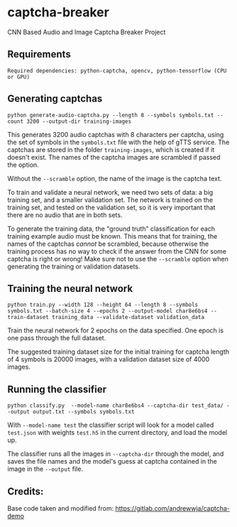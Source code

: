 # captcha-breaker
CNN Based Audio and Image Captcha Breaker Project
## Requirements

	Required dependencies: python-captcha, opencv, python-tensorflow (CPU or GPU)


## Generating captchas

```
python generate-audio-captcha.py --length 8 --symbols symbols.txt --count 3200 --output-dir training-images
```

This generates 3200 audio captchas with 8 characters per captcha, using the
set of symbols in the `symbols.txt` file with the help of gTTS service. The captchas are stored in the folder
`training-images`, which is created if it doesn't exist. The names of the captcha images
are scrambled if passed the option.

Without the `--scramble` option, the name of the image is the captcha text.

To train and validate a neural network, we need two sets of data: a big
training set, and a smaller validation set. The network is trained on the
training set, and tested on the validation set, so it is very important that
there are no audio that are in both sets.

To generate the training data, the "ground truth" classification for each
training example audio must be known. This means that for training, the names
of the captchas *cannot* be scrambled, because otherwise the training process
has no way to check if the answer from the CNN for some captcha is right or
wrong! Make sure not to use the `--scramble` option when generating the
training or validation datasets.

## Training the neural network

```
python train.py --width 128 --height 64 --length 8 --symbols symbols.txt --batch-size 4 --epochs 2 --output-model char8e6bs4 --train-dataset training_data --validate-dataset validation_data
```

Train the neural network for 2 epochs on the data specified. One epoch is one
pass through the full dataset.

The suggested training dataset size for the initial training for captcha length of 4 symbols 
is 20000 images, with a validation dataset size of 4000 images.

## Running the classifier

```
python classify.py  --model-name char8e6bs4 --captcha-dir test_data/ --output output.txt --symbols symbols.txt
```

With `--model-name test` the classifier script will look for a model called
`test.json` with weights `test.h5` in the current directory, and load the model
up.

The classifier runs all the images in `--captcha-dir` through the model, and
saves the file names and the model's guess at captcha contained in the image in
the `--output` file.

## Credits:
Base code taken and modified from: https://gitlab.com/andrewwja/captcha-demo
